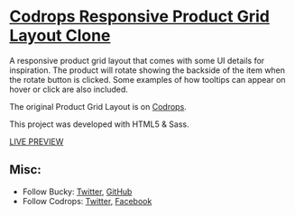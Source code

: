 # [Codrops Responsive Product Grid Layout Clone](buckymaler.github.io/responsive-product-grid-layout)

A responsive product grid layout that comes with some UI details for inspiration. The product will rotate showing the backside of the item when the rotate button is clicked. Some examples of how tooltips can appear on hover or click are also included.

The original Product Grid Layout is on [Codrops](http://tympanus.net/codrops/2013/05/17/product-grid-layout/).

This project was developed with HTML5 & Sass.

[LIVE PREVIEW](buckymaler.github.io/responsive-product-grid-layout)

## Misc:

* Follow Bucky: [Twitter](https://twitter.com/BuckyMaler), [GitHub](https://github.com/BuckyMaler)
* Follow Codrops: [Twitter](https://twitter.com/codrops), [Facebook](https://www.facebook.com/codrops/)

